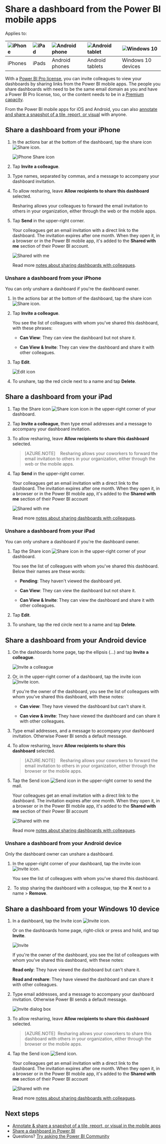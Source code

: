 <properties 
   pageTitle="Share a dashboard from the Power BI mobile apps"
   description="You can invite colleagues to view your dashboards by sharing links from the Power BI mobile apps. Learn how."
   services="powerbi" 
   documentationCenter="" 
   authors="maggiesMSFT" 
   manager="erikre" 
   backup=""
   editor=""
   tags=""
   qualityFocus="no"
   qualityDate=""/>
 
<tags
   ms.service="powerbi"
   ms.devlang="NA"
   ms.topic="article"
   ms.tgt_pltfrm="NA"
   ms.workload="powerbi"
   ms.date="09/14/2017"
   ms.author="maggies"/>
# Share a dashboard from the Power BI mobile apps

Applies to:

| ![iPhone](media/powerbi-mobile-share-a-dashboard-from-the-iphone-app/iphone-logo-50-px.png) | ![iPad](media/powerbi-mobile-share-a-dashboard-from-the-iphone-app/ipad-logo-50-px.png) | ![Android phone](media/powerbi-mobile-share-a-dashboard-from-the-iphone-app/android-phone-logo-50-px.png) | ![Android tablet](media/powerbi-mobile-share-a-dashboard-from-the-iphone-app/android-tablet-logo-50-px.png) | ![Windows 10](media/powerbi-mobile-share-a-dashboard-from-the-iphone-app/win-10-logo-50-px.png) |
|:------------------------|:----------------------------|:----------------------------|:----------------------------------------|:-----------------|
| iPhones | iPads | Android phones | Android tablets | Windows 10 devices |


With a [Power BI Pro license](powerbi-free-vs-pro.md), you can invite colleagues to view your dashboards by sharing links from the Power BI mobile apps. The people you share dashboards with need to be the same email domain as you and have a Power BI Pro license, too, or the content needs to be in a [Premium capacity](powerbi-premium.md).

From the Power BI mobile apps for iOS and Android, you can also [annotate and share a snapshot of a tile, report, or visual](powerbi-mobile-annotate-and-share-a-tile-from-the-iphone-app.md) with anyone. 

## Share a dashboard from your iPhone

1.  In the actions bar at the bottom of the dashboard, tap the share icon ![Share icon](media/powerbi-mobile-share-a-dashboard-from-the-iphone-app/power-bi-iphone-share-dashboard-icon.png).

    ![iPhone Share icon](media/powerbi-mobile-share-a-dashboard-from-the-iphone-app/power-bi-iphone-dashboard-invite.png)

3.  Tap **Invite a colleague**.

2.  Type names, separated by commas, and a message to accompany your dashboard invitation.

3.  To allow resharing, leave **Allow recipients to share this dashboard** selected.

    Resharing allows your colleagues to forward the email invitation to others in your organization, either through the web or the mobile apps.

4.  Tap **Send** in the upper-right corner.

    Your colleagues get an email invitation with a direct link to the dashboard. The invitation expires after one month. When they open it, in a browser or in the Power BI mobile app, it's added to the **Shared with me** section of their Power BI account.

    ![Shared with me](media/powerbi-mobile-share-a-dashboard-from-the-iphone-app/power-bi-iphone-shared-with-me-left-nav.png)

    Read more [notes about sharing dashboards with colleagues](powerbi-service-share-unshare-dashboard.md).


### Unshare a dashboard from your iPhone

You can only unshare a dashboard if you're the dashboard owner.

1.  In the actions bar at the bottom of the dashboard, tap the share icon ![Share icon](media/powerbi-mobile-share-a-dashboard-from-the-iphone-app/power-bi-iphone-share-dashboard-icon.png).

3.  Tap **Invite a colleague**.

    You see the list of colleagues with whom you've shared this dashboard, with these phrases:

    -   **Can View**: They can view the dashboard but not share it.

    -   **Can View & Invite**: They can view the dashboard and share it with other colleagues.

2.  Tap **Edit**.

     ![Edit icon](media/powerbi-mobile-share-a-dashboard-from-the-iphone-app/power-bi-iphone-edit-invite-dashboard.png)

3.  To unshare, tap the red circle next to a name and tap **Delete**.

## Share a dashboard from your iPad

1.  Tap the Share icon ![Share icon](media/powerbi-mobile-share-a-dashboard-from-the-iphone-app/pbi_ipad_shareiconblk.png) icon in the upper-right corner of your dashboard.

2.  Tap **Invite a colleague**, then type email addresses and a message to accompany your dashboard invitation.

3.  To allow resharing, leave **Allow recipients to share this dashboard** selected.

    > [AZURE.NOTE]    Resharing allows your coworkers to forward the email invitation to others in your organization, either through the web or the mobile apps.

4.  Tap **Send** in the upper-right corner.

    Your colleagues get an email invitation with a direct link to the dashboard. The invitation expires after one month. When they open it, in a browser or in the Power BI mobile app, it's added to the **Shared with me** section of their Power BI account

    ![Shared with me](media/powerbi-mobile-share-a-dashboard-from-the-iphone-app/power-bi-iphone-shared-with-me-left-nav.png)

    Read more [notes about sharing dashboards with colleagues](powerbi-service-share-unshare-dashboard.md).


### Unshare a dashboard from your iPad

You can only unshare a dashboard if you're the dashboard owner.

1.  Tap the Share icon ![Share icon](media/powerbi-mobile-share-a-dashboard-from-the-iphone-app/pbi_ipad_shareiconblk.png) in the upper-right corner of your dashboard.

    You see the list of colleagues with whom you've shared this dashboard. Below their names are these words:

    -   **Pending**: They haven't viewed the dashboard yet.

    -   **Can View**: They can view the dashboard but not share it.

    -   **Can View & Invite**: They can view the dashboard and share it with other colleagues.

2.  Tap **Edit**.

3.  To unshare, tap the red circle next to a name and tap **Delete**.

## Share a dashboard from your Android device

1.  On the dashboards home page, tap the ellipsis (...) and tap **Invite a colleague**.

    ![Invite a colleague](media/powerbi-mobile-share-a-dashboard-from-the-iphone-app/power-bi-android-tablet-share-dashboard.png)

2.  Or, in the upper-right corner of a dashboard, tap the invite icon ![Invite icon](media/powerbi-mobile-share-a-dashboard-from-the-iphone-app/power-bi-android-invite-icon.png).

 
    If you're the owner of the dashboard, you see the list of colleagues with whom you've shared this dashboard, with these notes:

    -   **Can view**: They have viewed the dashboard but can't share it.

    -   **Can view & invite**: They have viewed the dashboard and can share it with other colleagues.

2.  Type email addresses, and a message to accompany your dashboard invitation. Otherwise Power BI sends a default message.

3.  To allow resharing, leave **Allow recipients to share this dashboard** selected.

    > [AZURE.NOTE]    Resharing allows your coworkers to forward the email invitation to others in your organization, either through the browser or the mobile apps.

4.  Tap the Send icon ![Send icon](media/powerbi-mobile-share-a-dashboard-from-the-iphone-app/PBI_Andr_SendPlane.png) in the upper-right corner to send the mail.

    Your colleagues get an email invitation with a direct link to the dashboard. The invitation expires after one month. When they open it, in a browser or in the Power BI mobile app, it's added to the **Shared with me** section of their Power BI account

    ![Shared with me](media/powerbi-mobile-share-a-dashboard-from-the-iphone-app/power-bi-android-shared-with-me-left-nav.png)

    Read more [notes about sharing dashboards with colleagues](powerbi-service-share-unshare-dashboard.md).

### Unshare a dashboard from your Android device

Only the dashboard owner can unshare a dashboard.

1.  In the upper-right corner of your dashboard, tap the invite icon ![Invite icon](media/powerbi-mobile-share-a-dashboard-from-the-iphone-app/power-bi-android-invite-icon.png). 

    You see the list of colleagues with whom you've shared this dashboard.

2.   To stop sharing the dashboard with a colleague, tap the **X** next to a name \> **Remove**.

## Share a dashboard from your Windows 10 device

1.  In a dashboard, tap the Invite icon ![Invite icon](media/powerbi-mobile-share-a-dashboard-from-the-iphone-app/PBI_Andr_InviteIcon.png).

    Or on the dashboards home page, right-click or press and hold, and tap **Invite**.

    ![Invite](media/powerbi-mobile-share-a-dashboard-from-the-iphone-app/pbi_win10_sharedash.png)

    If you're the owner of the dashboard, you see the list of colleagues with whom you've shared this dashboard, with these notes:

    **Read only**: They have viewed the dashboard but can't share it.

    **Read and reshare**: They have viewed the dashboard and can share it with other colleagues.

2.  Type email addresses, and a message to accompany your dashboard invitation. Otherwise Power BI sends a default message.

    ![Invite dialog box](media/powerbi-mobile-share-a-dashboard-from-the-iphone-app/power-bi-windows-10-share-dashboard.png)

3.  To allow resharing, leave **Allow recipients to share this dashboard** selected.

    > [AZURE.NOTE]  Resharing allows your coworkers to share this dashboard with others in your organization, either through the browser or the mobile apps.

4.  Tap the Send icon ![Send icon](media/powerbi-mobile-share-a-dashboard-from-the-iphone-app/PBI_Win10Ph_SendIcon.png).

    Your colleagues get an email invitation with a direct link to the dashboard. The invitation expires after one month. When they open it, in a browser or in the Power BI mobile app, it's added to the **Shared with me** section of their Power BI account

    ![Shared with me](media/powerbi-mobile-share-a-dashboard-from-the-iphone-app/power-bi-iphone-shared-with-me-left-nav.png)

    Read more [notes about sharing dashboards with colleagues](powerbi-service-share-unshare-dashboard.md#notes-about-sharing).


## Next steps

- [Annotate & share a snapshot of a tile, report, or visual in the mobile apps](powerbi-mobile-annotate-and-share-a-tile-from-the-iphone-app.md)
- [Share a dashboard in Power BI](powerbi-service-share-unshare-dashboard.md)
- Questions? [Try asking the Power BI Community](http://community.powerbi.com/)
